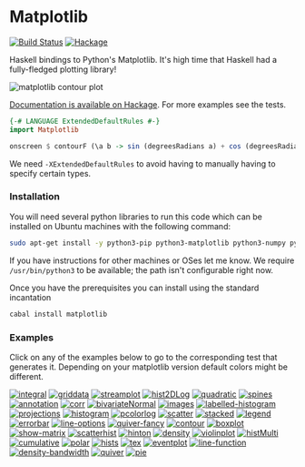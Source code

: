 # Matplotlib

[![Build Status](https://img.shields.io/circleci/project/github/abarbu/matplotlib-haskell.svg)](https://circleci.com/gh/abarbu/matplotlib-haskell)
[![Hackage](https://img.shields.io/hackage/v/matplotlib.svg)](https://hackage.haskell.org/package/matplotlib)

Haskell bindings to Python's Matplotlib. It's high time that Haskell had a
fully-fledged plotting library!

![matplotlib contour plot](https://github.com/abarbu/matplotlib-haskell/raw/master/imgs/contour.png)

[Documentation is available on Hackage](https://hackage.haskell.org/package/matplotlib). For
more examples see the tests.

```haskell
{-# LANGUAGE ExtendedDefaultRules #-}
import Matplotlib

onscreen $ contourF (\a b -> sin (degreesRadians a) + cos (degreesRadians b)) (-100) 100 (-200) 200 10
```

We need `-XExtendedDefaultRules` to avoid having to manually having to specify certain types.

### Installation

You will need several python libraries to run this code which can be installed
on Ubuntu machines with the following command:

```bash
sudo apt-get install -y python3-pip python3-matplotlib python3-numpy python-mpltoolkits.basemap
```

If you have instructions for other machines or OSes let me know. We require
`/usr/bin/python3` to be available; the path isn't configurable right now.

Once you have the prerequisites you can install using the standard incantation

```bash
cabal install matplotlib
```

### Examples

Click on any of the examples below to go to the corresponding test that
generates it. Depending on your matplotlib version default colors might be
different.

[![integral][img_integral]][url_integral]
[![griddata][img_griddata]][url_griddata]
[![streamplot][img_streamplot]][url_streamplot]
[![hist2DLog][img_hist2DLog]][url_hist2DLog]
[![quadratic][img_quadratic]][url_quadratic]
[![spines][img_spines]][url_spines]
[![annotation][img_annotation]][url_annotation]
[![corr][img_corr]][url_corr]
[![bivariateNormal][img_bivariateNormal]][url_bivariateNormal]
[![images][img_images]][url_images]
[![labelled-histogram][img_labelled-histogram]][url_labelled-histogram]
[![projections][img_projections]][url_projections]
[![histogram][img_histogram]][url_histogram]
[![pcolorlog][img_pcolorlog]][url_pcolorlog]
[![scatter][img_scatter]][url_scatter]
[![stacked][img_stacked]][url_stacked]
[![legend][img_legend]][url_legend]
[![errorbar][img_errorbar]][url_errorbar]
[![line-options][img_line-options]][url_line-options]
[![quiver-fancy][img_quiver-fancy]][url_quiver-fancy]
[![contour][img_contour]][url_contour]
[![boxplot][img_boxplot]][url_boxplot]
[![show-matrix][img_show-matrix]][url_show-matrix]
[![scatterhist][img_scatterhist]][url_scatterhist]
[![hinton][img_hinton]][url_hinton]
[![density][img_density]][url_density]
[![violinplot][img_violinplot]][url_violinplot]
[![histMulti][img_histMulti]][url_histMulti]
[![cumulative][img_cumulative]][url_cumulative]
[![polar][img_polar]][url_polar]
[![hists][img_hists]][url_hists]
[![tex][img_tex]][url_tex]
[![eventplot][img_eventplot]][url_eventplot]
[![line-function][img_line-function]][url_line-function]
[![density-bandwidth][img_density-bandwidth]][url_density-bandwidth]
[![quiver][img_quiver]][url_quiver]
[![pie][img_pie]][url_pie]

[img_pcolorlog]: https://i.imgur.com/O8hU7Rl.png "pcolorlog"
[url_pcolorlog]: https://github.com/abarbu/matplotlib-haskell/blob/master/test/Spec.hs#L495
[img_griddata]: https://i.imgur.com/Lh2xOPf.png "griddata"
[url_griddata]: https://github.com/abarbu/matplotlib-haskell/blob/master/test/Spec.hs#L602
[img_streamplot]: https://i.imgur.com/AveIggT.png "streamplot"
[url_streamplot]: https://github.com/abarbu/matplotlib-haskell/blob/master/test/Spec.hs#L582
[img_hist2DLog]: https://i.imgur.com/PnPyJzO.png "hist2DLog"
[url_hist2DLog]: https://github.com/abarbu/matplotlib-haskell/blob/master/test/Spec.hs#L275
[img_cumulative]: https://i.imgur.com/W9JinZC.png "cumulative"
[url_cumulative]: https://github.com/abarbu/matplotlib-haskell/blob/master/test/Spec.hs#L217
[img_eventplot]: https://i.imgur.com/2chP6qg.png "eventplot"
[url_eventplot]: https://github.com/abarbu/matplotlib-haskell/blob/master/test/Spec.hs#L280
[img_quiver]: https://i.imgur.com/7G7r9gu.png "quiver"
[url_quiver]: https://github.com/abarbu/matplotlib-haskell/blob/master/test/Spec.hs#L423
[img_labelled-histogram]: https://i.imgur.com/cOCIlpy.png "labelled-histogram"
[url_labelled-histogram]: https://github.com/abarbu/matplotlib-haskell/blob/master/test/Spec.hs#L226
[img_line-options]: https://i.imgur.com/0Jr83hl.png "line-options"
[url_line-options]: https://github.com/abarbu/matplotlib-haskell/blob/master/test/Spec.hs#L249
[img_violinplot]: https://i.imgur.com/MaWL0BD.png "violinplot"
[url_violinplot]: https://github.com/abarbu/matplotlib-haskell/blob/master/test/Spec.hs#L298
[img_density]: https://i.imgur.com/v7GoIno.png "density"
[url_density]: https://github.com/abarbu/matplotlib-haskell/blob/master/test/Spec.hs#L241
[img_tex]: https://i.imgur.com/liZci2C.png "tex"
[url_tex]: https://github.com/abarbu/matplotlib-haskell/blob/master/test/Spec.hs#L259
[img_scatterhist]: https://i.imgur.com/DG3obq8.png "scatterhist"
[url_scatterhist]: https://github.com/abarbu/matplotlib-haskell/blob/master/test/Spec.hs#L305
[img_boxplot]: https://i.imgur.com/aaoMEql.png "boxplot"
[url_boxplot]: https://github.com/abarbu/matplotlib-haskell/blob/master/test/Spec.hs#L292
[img_histogram]: https://i.imgur.com/yO6dxEO.png "histogram"
[url_histogram]: https://github.com/abarbu/matplotlib-haskell/blob/master/test/Spec.hs#L214
[img_images]: https://i.imgur.com/3ZqQDxR.png "images"
[url_images]: https://github.com/abarbu/matplotlib-haskell/blob/master/test/Spec.hs#L482
[img_polar]: https://i.imgur.com/BTXgvqa.png "polar"
[url_polar]: https://github.com/abarbu/matplotlib-haskell/blob/master/test/Spec.hs#L450
[img_histMulti]: https://i.imgur.com/hO2CFGQ.png "histMulti"
[url_histMulti]: https://github.com/abarbu/matplotlib-haskell/blob/master/test/Spec.hs#L334
[img_annotation]: https://i.imgur.com/cPSB8BX.png "annotation"
[url_annotation]: https://github.com/abarbu/matplotlib-haskell/blob/master/test/Spec.hs#L539
[img_corr]: https://i.imgur.com/fh4Bv2X.png "corr"
[url_corr]: https://github.com/abarbu/matplotlib-haskell/blob/master/test/Spec.hs#L254
[img_scatter]: https://i.imgur.com/qg7W3oc.png "scatter"
[url_scatter]: https://github.com/abarbu/matplotlib-haskell/blob/master/test/Spec.hs#L219
[img_hinton]: https://i.imgur.com/RPkTFIJ.png "hinton"
[url_hinton]: https://github.com/abarbu/matplotlib-haskell/blob/master/test/Spec.hs#L380
[img_quiver-fancy]: https://i.imgur.com/VQ5RrfJ.png "quiver-fancy"
[url_quiver-fancy]: https://github.com/abarbu/matplotlib-haskell/blob/master/test/Spec.hs#L434
[img_quadratic]: https://i.imgur.com/fs96snF.png "quadratic"
[url_quadratic]: https://github.com/abarbu/matplotlib-haskell/blob/master/test/Spec.hs#L245
[img_line-function]: https://i.imgur.com/5REiBVO.png "line-function"
[url_line-function]: https://github.com/abarbu/matplotlib-haskell/blob/master/test/Spec.hs#L243
[img_integral]: https://i.imgur.com/OxGr14f.png "integral"
[url_integral]: https://github.com/abarbu/matplotlib-haskell/blob/master/test/Spec.hs#L396
[img_contour]: https://i.imgur.com/kMxGGot.png "contour"
[url_contour]: https://github.com/abarbu/matplotlib-haskell/blob/master/test/Spec.hs#L224
[img_projections]: https://i.imgur.com/laubT7H.png "projections"
[url_projections]: https://github.com/abarbu/matplotlib-haskell/blob/master/test/Spec.hs#L247
[img_legend]: https://i.imgur.com/EmpXjUY.png "legend"
[url_legend]: https://github.com/abarbu/matplotlib-haskell/blob/master/test/Spec.hs#L270
[img_spines]: https://i.imgur.com/fc9xwh5.png "spines"
[url_spines]: https://github.com/abarbu/matplotlib-haskell/blob/master/test/Spec.hs#L352
[img_density-bandwidth]: https://i.imgur.com/e48WAPS.png "density-bandwidth"
[url_density-bandwidth]: https://github.com/abarbu/matplotlib-haskell/blob/master/test/Spec.hs#L238
[img_bivariateNormal]: https://i.imgur.com/ngX1N2R.png "bivariateNormal"
[url_bivariateNormal]: https://github.com/abarbu/matplotlib-haskell/blob/master/test/Spec.hs#L465
[img_pie]: https://i.imgur.com/DSRqr14.png "pie"
[url_pie]: https://github.com/abarbu/matplotlib-haskell/blob/master/test/Spec.hs#L516
[img_show-matrix]: https://i.imgur.com/bd6x6Es.png "show-matrix"
[url_show-matrix]: https://github.com/abarbu/matplotlib-haskell/blob/master/test/Spec.hs#L267
[img_hists]: https://i.imgur.com/hJaxZJt.png "hists"
[url_hists]: https://github.com/abarbu/matplotlib-haskell/blob/master/test/Spec.hs#L371
[img_errorbar]: https://i.imgur.com/ooTcL40.png "errorbar"
[url_errorbar]: https://github.com/abarbu/matplotlib-haskell/blob/master/test/Spec.hs#L287
[img_stacked]: https://i.imgur.com/TIqlAtR.png "stacked"
[url_stacked]: https://github.com/abarbu/matplotlib-haskell/blob/master/test/Spec.hs#L523
